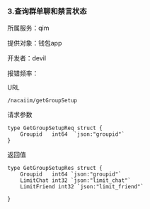 ### **3.查询群单聊和禁言状态**

所属服务：qim

提供对象：钱包app

开发者：devil

报错频率：

URL

```
/nacaiim/getGroupSetup
```

请求参数

    type GetGroupSetupReq struct {
        Groupid   int64  `json:"groupid"`
    }

返回值

    type GetGroupSetupRes struct {
        Groupid   int64 `json:"groupid"`
        LimitChat int32 `json:"limit_chat"`
        LimitFriend int32 `json:"limit_friend"`

    }



